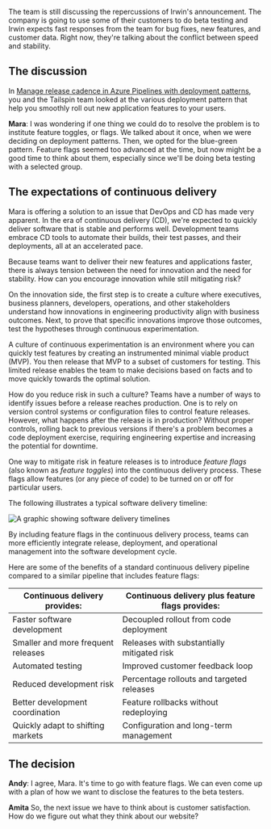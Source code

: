 The team is still discussing the repercussions of Irwin's announcement. The company is going to use some of their customers to do beta testing and Irwin expects fast responses from the team for bug fixes, new features, and customer data. Right now, they're talking about the conflict between speed and stability.

## The discussion

In [Manage release cadence in Azure Pipelines with deployment patterns](/learn/modules/manage-release-cadence/?azure-portal=true), you and the Tailspin team looked at the various deployment pattern that help you smoothly roll out new application features to your users.

**Mara**: I was wondering if one thing we could do to resolve the problem is to institute feature toggles, or flags. We talked about it once, when we were deciding on deployment patterns. Then, we opted for the blue-green pattern. Feature flags seemed too advanced at the time, but now might be a good time to think about them, especially since we'll be doing beta testing with a selected group.

## The expectations of continuous delivery

Mara is offering a solution to an issue that DevOps and CD has made very apparent. In the era of continuous delivery (CD), we're expected to quickly deliver software that is stable and performs well. Development teams embrace CD tools to automate their builds, their test passes, and their deployments, all at an accelerated pace.

Because teams want to deliver their new features and applications faster, there is always tension between the need for innovation and the need for stability. How can you encourage innovation while still mitigating risk?

On the innovation side, the first step is to create a culture where executives, business planners, developers, operations, and other stakeholders understand how innovations in engineering productivity align with business outcomes. Next, to prove that specific innovations improve those outcomes, test the hypotheses through continuous experimentation. 

A culture of continuous experimentation is an environment where you can quickly test features by creating an instrumented minimal viable product (MVP). You then release that MVP to a subset of customers for testing. This limited release enables the team to make decisions based on facts and to move quickly towards the optimal solution.

How do you reduce risk in such a culture? Teams have a number of ways to identify issues before a release reaches production. One is to rely on version control systems or configuration files to control feature releases. However, what happens after the release is in production? Without proper controls, rolling back to previous versions if there's a problem becomes a code deployment exercise, requiring engineering expertise and increasing the potential for downtime.

One way to mitigate risk in feature releases is to introduce _feature flags_ (also known as _feature toggles_) into the continuous delivery process. These flags allow features (or any piece of code) to be turned on or off for particular users.

The following illustrates a typical software delivery timeline:

![A graphic showing software delivery timelines](../media/3-software-delivery.png)

By including feature flags in the continuous delivery process, teams can more efficiently integrate release, deployment, and operational management into the software development cycle.

Here are some of the benefits of a standard continuous delivery pipeline compared to a similar pipeline that includes feature flags:

| Continuous delivery provides:      | Continuous delivery plus feature flags provides:     |
|------------------------------------|--------------------------------------------|
| Faster software development        | Decoupled rollout from code deployment     |
| Smaller and more frequent releases | Releases with substantially mitigated risk |
| Automated testing                  | Improved customer feedback loop           |
| Reduced development risk           | Percentage rollouts and targeted releases  |
| Better development coordination    | Feature rollbacks without redeploying      |
| Quickly adapt to shifting markets  | Configuration and long-term management     |

## The decision

**Andy**: I agree, Mara. It's time to go with feature flags. We can even come up with a plan of how we want to disclose the features to the beta testers.

**Amita** So, the next issue we have to think about is customer satisfaction. How do we figure out what they think about our website? 